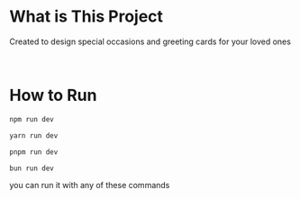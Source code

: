 # What is This Project
<p align="justify">Created to design special occasions and greeting cards for your loved ones</p>

<br>

# How to Run 
```bash
npm run dev

yarn run dev

pnpm run dev

bun run dev
```
<p align="justify">you can run it with any of these commands</p>
